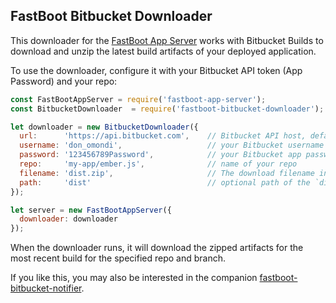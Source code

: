 ## FastBoot Bitbucket Downloader

This downloader for the [FastBoot App Server][app-server] works with Bitbucket
Builds to download and unzip the latest build artifacts of your deployed
application.

[app-server]: https://github.com/ember-fastboot/fastboot-app-server

To use the downloader, configure it with your Bitbucket API token (App Password) and your repo:

```js
const FastBootAppServer = require('fastboot-app-server');
const BitbucketDownloader  = require('fastboot-bitbucket-downloader');

let downloader = new BitbucketDownloader({
  url:      'https://api.bitbucket.com',    // Bitbucket API host, defaults to https://api.bitbucket.com
  username: 'don_omondi',                   // your Bitbucket username
  password: '123456789Password',            // your Bitbucket app password
  repo:     'my-app/ember.js',              // name of your repo
  filename: 'dist.zip',                     // The download filename in your repo's downloads section
  path:     'dist'                          // optional path of the `dist` directory, defaults to 'dist'
});

let server = new FastBootAppServer({
  downloader: downloader
});
```

When the downloader runs, it will download the zipped artifacts for the most recent build for the specified repo and branch.

If you like this, you may also be interested in the companion [fastboot-bitbucket-notifier](https://github.com/campus-discounts/fastboot-bitbucket-notifier).
